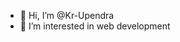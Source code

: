 - 👋 Hi, I’m @Kr-Upendra
- 👀 I’m interested in web development 

<!---
Kr-Upendra/Kr-Upendra is a ✨ special ✨ repository because its `README.md` (this file) appears on your GitHub profile.
You can click the Preview link to take a look at your changes.
--->

